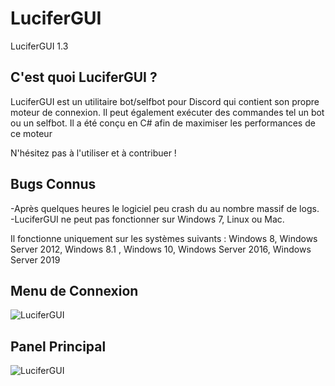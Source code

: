 # LuciferGUI
LuciferGUI 1.3

## C'est quoi LuciferGUI ?

LuciferGUI est un utilitaire bot/selfbot pour Discord qui contient son propre moteur de connexion.
Il peut également exécuter des commandes tel un bot ou un selfbot. Il a été conçu en C# afin de maximiser les performances de ce moteur

N'hésitez pas à l'utiliser et à contribuer ! 

## Bugs Connus
-Après quelques heures le logiciel peu crash du au nombre massif de logs.
-LuciferGUI ne peut pas fonctionner sur Windows 7, Linux ou Mac. 

Il fonctionne uniquement sur les systèmes suivants : 
Windows 8, Windows Server 2012, Windows 8.1 , Windows 10, Windows Server 2016, Windows Server 2019


## Menu de Connexion
![LuciferGUI](https://i.imgur.com/dcAIfBZ.png)

## Panel Principal

![LuciferGUI](https://i.imgur.com/MGwBUah.png)


